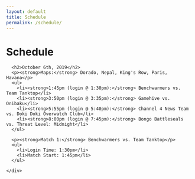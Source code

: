 ```yaml
---
layout: default
title: Schedule
permalink: /schedule/
---
```

<div class="container">
  <div class="row justify-content-center page-section-no-line">
    <div class="col-12 col-md-10 col-xl-8">
      <h1 class="text-center">Schedule</h1>
      
      <h2>October 6th, 2019</h2>
      <p><strong>Maps:</strong> Dorado, Nepal, King's Row, Paris, Havana</p>
      <ul>
        <li><strong>1:45pm (login @ 1:30pm):</strong> Benchwarmers vs. Team Tanktop</li>
        <li><strong>3:50pm (login @ 3:35pm):</strong> Gamehive vs. Onibaku</li>
        <li><strong>5:55pm (login @ 5:40pm):</strong> Channel 4 News Team vs. Doki Doki Overwatch Club</li>
        <li><strong>8:00pm (login @ 7:45pm):</strong> Bongo Battleseals vs. Threat Level: Midnight</li>
      </ul>
      
      <p><strong>Match 1:</strong> Benchwarmers vs. Team Tanktop</p>
      <ul>
        <li>Login Time: 1:30pm</li>
        <li>Match Start: 1:45pm</li>
      </ul>
      
    </div>
  </div>
</div>
